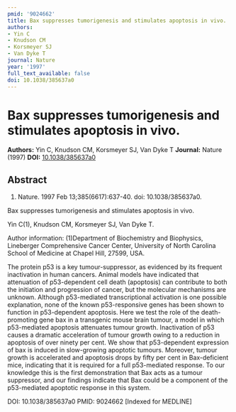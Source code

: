 ```yaml
---
pmid: '9024662'
title: Bax suppresses tumorigenesis and stimulates apoptosis in vivo.
authors:
- Yin C
- Knudson CM
- Korsmeyer SJ
- Van Dyke T
journal: Nature
year: '1997'
full_text_available: false
doi: 10.1038/385637a0
---
```


# Bax suppresses tumorigenesis and stimulates apoptosis in vivo.
**Authors:** Yin C, Knudson CM, Korsmeyer SJ, Van Dyke T
**Journal:** Nature (1997)
**DOI:** [10.1038/385637a0](https://doi.org/10.1038/385637a0)

## Abstract

1. Nature. 1997 Feb 13;385(6617):637-40. doi: 10.1038/385637a0.

Bax suppresses tumorigenesis and stimulates apoptosis in vivo.

Yin C(1), Knudson CM, Korsmeyer SJ, Van Dyke T.

Author information:
(1)Department of Biochemistry and Biophysics, Lineberger Comprehensive Cancer 
Center, University of North Carolina School of Medicine at Chapel Hill, 27599, 
USA.

The protein p53 is a key tumour-suppressor, as evidenced by its frequent 
inactivation in human cancers. Animal models have indicated that attenuation of 
p53-dependent cell death (apoptosis) can contribute to both the initiation and 
progression of cancer, but the molecular mechanisms are unknown. Although 
p53-mediated transcriptional activation is one possible explanation, none of the 
known p53-responsive genes has been shown to function in p53-dependent 
apoptosis. Here we test the role of the death-promoting gene bax in a transgenic 
mouse brain tumour, a model in which p53-mediated apoptosis attenuates tumour 
growth. Inactivation of p53 causes a dramatic acceleration of tumour growth 
owing to a reduction in apoptosis of over ninety per cent. We show that 
p53-dependent expression of bax is induced in slow-growing apoptotic tumours. 
Moreover, tumour growth is accelerated and apoptosis drops by fifty per cent in 
Bax-deficient mice, indicating that it is required for a full p53-mediated 
response. To our knowledge this is the first demonstration that Bax acts as a 
tumour suppressor, and our findings indicate that Bax could be a component of 
the p53-mediated apoptotic response in this system.

DOI: 10.1038/385637a0
PMID: 9024662 [Indexed for MEDLINE]
